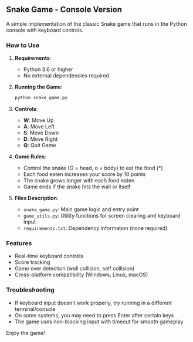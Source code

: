 ## Snake Game - Console Version

A simple implementation of the classic Snake game that runs in the Python console with keyboard controls.

### How to Use

1. **Requirements**: 
   - Python 3.6 or higher
   - No external dependencies required

2. **Running the Game**:
   ```bash
   python snake_game.py
   ```

3. **Controls**:
   - **W**: Move Up
   - **A**: Move Left  
   - **S**: Move Down
   - **D**: Move Right
   - **Q**: Quit Game

4. **Game Rules**:
   - Control the snake (O = head, o = body) to eat the food (*)
   - Each food eaten increases your score by 10 points
   - The snake grows longer with each food eaten
   - Game ends if the snake hits the wall or itself

5. **Files Description**:
   - `snake_game.py`: Main game logic and entry point
   - `game_utils.py`: Utility functions for screen clearing and keyboard input
   - `requirements.txt`: Dependency information (none required)

### Features
- Real-time keyboard controls
- Score tracking
- Game over detection (wall collision, self collision)
- Cross-platform compatibility (Windows, Linux, macOS)

### Troubleshooting
- If keyboard input doesn't work properly, try running in a different terminal/console
- On some systems, you may need to press Enter after certain keys
- The game uses non-blocking input with timeout for smooth gameplay

Enjoy the game!